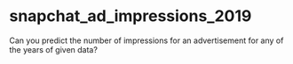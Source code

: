 # snapchat_ad_impressions_2019
Can you predict the number of impressions for an advertisement for any of the years of given data?
